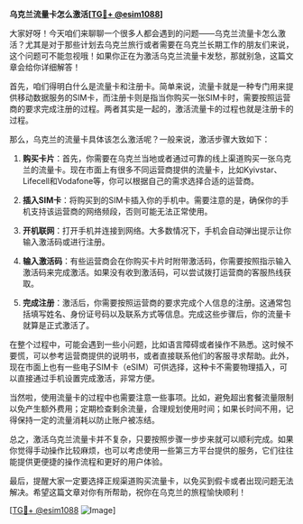 **乌克兰流量卡怎么激活[[TG💪+ @esim1088](https://t.me/s/esim1088)]**

大家好呀！今天咱们来聊聊一个很多人都会遇到的问题——乌克兰流量卡怎么激活？尤其是对于那些计划去乌克兰旅行或者需要在乌克兰长期工作的朋友们来说，这个问题可不能忽视哦！如果你正在为激活乌克兰流量卡发愁，那就别急，这篇文章会给你详细解答！

首先，咱们得明白什么是流量卡和注册卡。简单来说，流量卡就是一种专门用来提供移动数据服务的SIM卡，而注册卡则是指当你购买一张SIM卡时，需要按照运营商的要求完成注册的过程。两者其实是一起的，激活流量卡的过程也就是注册卡的过程。

那么，乌克兰的流量卡具体该怎么激活呢？一般来说，激活步骤大致如下：

1. **购买卡片**：首先，你需要在乌克兰当地或者通过可靠的线上渠道购买一张乌克兰的流量卡。现在市面上有很多不同运营商提供的流量卡，比如Kyivstar、Lifecell和Vodafone等，你可以根据自己的需求选择合适的运营商。

2. **插入SIM卡**：将购买到的SIM卡插入你的手机中。需要注意的是，确保你的手机支持该运营商的网络频段，否则可能无法正常使用。

3. **开机联网**：打开手机并连接到网络。大多数情况下，手机会自动弹出提示让你输入激活码或进行注册。

4. **输入激活码**：有些运营商会在你购买卡片时附带激活码，你需要按照指示输入激活码来完成激活。如果没有收到激活码，可以尝试拨打运营商的客服热线获取。

5. **完成注册**：激活后，你需要按照运营商的要求完成个人信息的注册。这通常包括填写姓名、身份证号码以及联系方式等信息。完成这些步骤后，你的流量卡就算是正式激活了。

在整个过程中，可能会遇到一些小问题，比如语言障碍或者操作不熟悉。这时候不要慌，可以参考运营商提供的说明书，或者直接联系他们的客服寻求帮助。此外，现在市面上也有一些电子SIM卡（eSIM）可供选择，这种卡不需要物理插入，可以直接通过手机设置完成激活，非常方便。

当然啦，使用流量卡的过程中也需要注意一些事项。比如，避免超出套餐流量限制以免产生额外费用；定期检查剩余流量，合理规划使用时间；如果长时间不用，记得保持一定的流量消耗以防止账户被冻结。

总之，激活乌克兰流量卡并不复杂，只要按照步骤一步步来就可以顺利完成。如果你觉得手动操作比较麻烦，也可以考虑使用一些第三方平台提供的服务，它们往往能提供更便捷的操作流程和更好的用户体验。

最后，提醒大家一定要选择正规渠道购买流量卡，以免买到假卡或者出现问题无法解决。希望这篇文章对你有所帮助，祝你在乌克兰的旅程愉快顺利！

[[TG💪+ @esim1088](https://t.me/s/esim1088) ![Image](https://i.postimg.cc/4NQfJmqS/Snipaste-2025-05-13-00-14-12.png)]